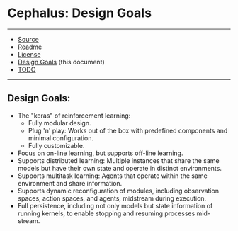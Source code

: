 # Cephalus: Design Goals

---

* [Source]
* [Readme]
* [License]
* [Design Goals] (this document)
* [TODO]

[Source]: https://github.com/TrueAGI/Cephalus
[Readme]: README.md
[License]: LICENSE.md
[Design Goals]: Design%20Goals.md
[TODO]: TODO.md

---

## Design Goals:

* The "keras" of reinforcement learning:
  * Fully modular design.
  * Plug 'n' play: Works out of the box with predefined components and minimal configuration.
  * Fully customizable.
* Focus on on-line learning, but supports off-line learning.
* Supports distributed learning: Multiple instances that share the same models but have their
  own state and operate in distinct environments.
* Supports multitask learning: Agents that operate within the same environment and share 
  information.
* Supports dynamic reconfiguration of modules, including observation spaces, action spaces, and
  agents, midstream during execution.
* Full persistence, including not only models but state information of running kernels, to enable
  stopping and resuming processes mid-stream.
